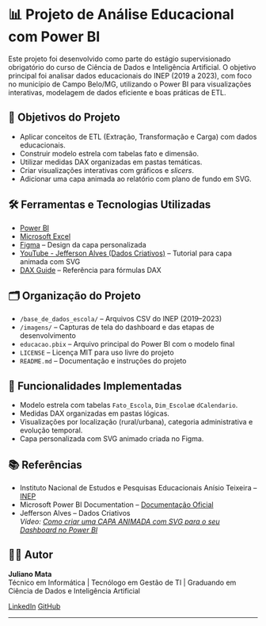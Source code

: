 # 📊 Projeto de Análise Educacional com Power BI

Este projeto foi desenvolvido como parte do estágio supervisionado obrigatório do curso de Ciência de Dados e Inteligência Artificial. O objetivo principal foi analisar dados educacionais do INEP (2019 a 2023), com foco no município de Campo Belo/MG, utilizando o Power BI para visualizações interativas, modelagem de dados eficiente e boas práticas de ETL.

## 🧠 Objetivos do Projeto

- Aplicar conceitos de ETL (Extração, Transformação e Carga) com dados educacionais.
- Construir modelo estrela com tabelas fato e dimensão.
- Utilizar medidas DAX organizadas em pastas temáticas.
- Criar visualizações interativas com gráficos e *slicers*.
- Adicionar uma capa animada ao relatório com plano de fundo em SVG.

## 🛠️ Ferramentas e Tecnologias Utilizadas

- [Power BI](https://powerbi.microsoft.com/)
- [Microsoft Excel](https://www.microsoft.com/pt-br/microsoft-365/excel)
- [Figma](https://www.figma.com/) – Design da capa personalizada
- [YouTube - Jefferson Alves (Dados Criativos)](https://www.youtube.com/watch?v=xjAsjwGfvzE&t=1505s) – Tutorial para capa animada com SVG
- [DAX Guide](https://dax.guide/) – Referência para fórmulas DAX

## 🗂️ Organização do Projeto

- `/base_de_dados_escola/` – Arquivos CSV do INEP (2019–2023)
- `/imagens/` – Capturas de tela do dashboard e das etapas de desenvolvimento
- `educacao.pbix` – Arquivo principal do Power BI com o modelo final
- `LICENSE` – Licença MIT para uso livre do projeto
- `README.md` – Documentação e instruções do projeto


## 📌 Funcionalidades Implementadas

- Modelo estrela com tabelas `Fato_Escola`, `Dim_Escola`e `dCalendario`.
- Medidas DAX organizadas em pastas lógicas.
- Visualizações por localização (rural/urbana), categoria administrativa e evolução temporal.
- Capa personalizada com SVG animado criada no Figma.

## 📚 Referências

- Instituto Nacional de Estudos e Pesquisas Educacionais Anísio Teixeira – [INEP](https://www.gov.br/inep/)
- Microsoft Power BI Documentation – [Documentação Oficial](https://learn.microsoft.com/pt-br/power-bi/)
- Jefferson Alves – Dados Criativos  
  *Vídeo: [Como criar uma CAPA ANIMADA com SVG para o seu Dashboard no Power BI](https://www.youtube.com/watch?v=xjAsjwGfvzE&t=1505s)*

## 👨‍💻 Autor

**Juliano Mata**  
Técnico em Informática | Tecnólogo em Gestão de TI | Graduando em Ciência de Dados e Inteligência Artificial

[LinkedIn](https://www.linkedin.com/in/julianomata/)
[GitHub](https://github.com/JulianoMata)

---

